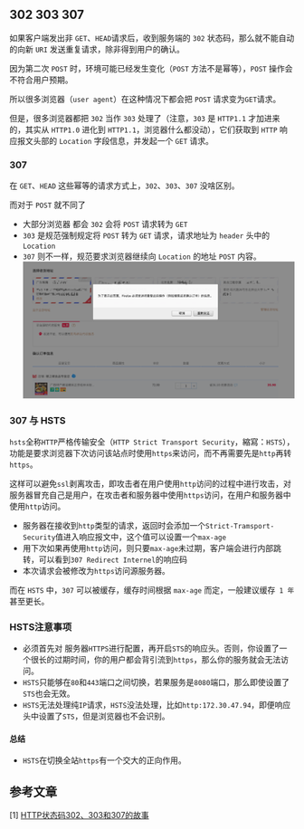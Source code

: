 ## 302 303 307

如果客户端发出非 `GET`、`HEAD`请求后，收到服务端的 `302` 状态码，那么就不能自动的向新 `URI` 发送重复请求，除非得到用户的确认。

因为第二次 `POST` 时，环境可能已经发生变化（`POST` 方法不是幂等），`POST` 操作会不符合用户预期。

所以很多浏览器（`user agent`）在这种情况下都会把 `POST` 请求变为`GET`请求。



但是，很多浏览器都把 `302` 当作 `303` 处理了（注意，`303` 是 `HTTP1.1` 才加进来的，其实从 `HTTP1.0` 进化到 `HTTP1.1`，浏览器什么都没动），它们获取到 `HTTP` 响应报文头部的 `Location` 字段信息，并发起一个 `GET` 请求。

### 307
在 `GET`、`HEAD` 这些幂等的请求方式上，`302`、`303`、`307` 没啥区别。

而对于 `POST` 就不同了
* 大部分浏览器 都会 `302` 会将 `POST` 请求转为 `GET`
* `303` 是规范强制规定将 `POST` 转为 `GET` 请求，请求地址为 `header` 头中的 `Location`
*  `307` 则不一样，规范要求浏览器继续向 `Location` 的地址 `POST` 内容。
![](/blog_assets/REPOST.png)
### 307 与 HSTS
`hsts`全称`HTTP`严格传输安全（`HTTP Strict Transport Security`，縮寫：`HSTS`），功能是要求浏览器下次访问该站点时使用`https`来访问，而不再需要先是`http`再转`https`。

这样可以避免`ssl`剥离攻击，即攻击者在用户使用`http`访问的过程中进行攻击，对服务器冒充自己是用户，在攻击者和服务器中使用`https`访问，在用户和服务器中使用`http`访问。

* 服务器在接收到`http`类型的请求，返回时会添加一个`Strict-Tramsport-Security`值进入响应报文中，这个值可以设置一个`max-age`
* 用下次如果再使用`http`访问，则只要`max-age`未过期，客户端会进行内部跳转，可以看到`307 Redirect Internel`的响应码
* 本次请求会被修改为`https`访问源服务器。

而在 `HSTS` 中，`307` 可以被缓存，缓存时间根据 `max-age` 而定，一般建议缓存` 1 年`甚至更长。

### HSTS注意事项
* 必须首先对 服务器`HTTPS`进行配置，再开启`STS`的响应头。否则，你设置了一个很长的过期时间，你的用户都会背引流到`https`，那么你的服务就会无法访问。
* `HSTS`只能够在`80`和`443`端口之间切换，若果服务是`8080`端口，那么即使设置了`STS`也会无效。
* `HSTS`无法处理纯`IP`请求，`HSTS`没法处理，比如`http:172.30.47.94`，即便响应头中设置了`STS`，但是浏览器也不会识别。

#### 总结
* `HSTS`在切换全站`https`有一个交大的正向作用。

## 参考文章
[1] [HTTP状态码302、303和307的故事](https://www.cnblogs.com/cswuyg/p/3871976.html)